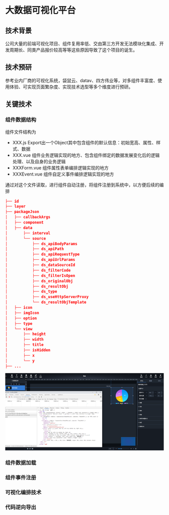 # 大数据可视化平台

## 技术背景

公司大量的前端可视化项目、组件复用率低、交由第三方开发无法模块化集成、开发周期长、同类产品报价较高等等这些原因导致了这个项目的诞生。

## 技术预研

参考业内厂商的可视化系统，袋鼠云、datav、四方伟业等，对多组件丰富度、使用体验、可实现页面繁杂度、实现技术选型等多个维度进行预研。

## 关键技术

### 组件数据结构

组件文件结构为

- XXX.js Export出一个Object其中包含组件的默认信息：初始宽高、属性、样式、数据
- XXX.vue 组件业务逻辑实现的地方、包含组件绑定的数据发展变化后的逻辑处理、以及自身的业务逻辑
- XXXForm.vue 组件属性表单编排逻辑实现的地方
- XXXEvent.vue 组件自定义事件编排逻辑实现的地方

通过对这个文件读取，进行组件自动注册，将组件注册到系统中，以方便后续的编排

``` json
├── id
├── layer
├── packageJson
│   ├── callbackArgs
│   ├── component
│   ├── data
│       ├── interval
│       └── source
│           ├── ds_apiBodyParams
│           ├── ds_apiPath
│           ├── ds_apiRequestType
│           ├── ds_apiUrlParams
│           ├── ds_dataSourceId
│           ├── ds_filterCode
│           ├── ds_filterIsOpen
│           ├── ds_originalObj
│           ├── ds_resultObj
│           ├── ds_type
│           ├── ds_useHttpServerProxy
│           └── ds_resultObjTemplate
│   ├── icon
│   ├── imgIcon
│   ├── option
│   ├── type
│   └── view
│       ├── height
│       ├── width
│       ├── title
│       ├── isHidden
│       ├── x
│       └── y
├── ...
```

![zpv](../.vuepress/public/img/zpv1.png)

### 组件数据加载

### 组件事件注册

### 可视化编排技术

### 代码逆向导出
